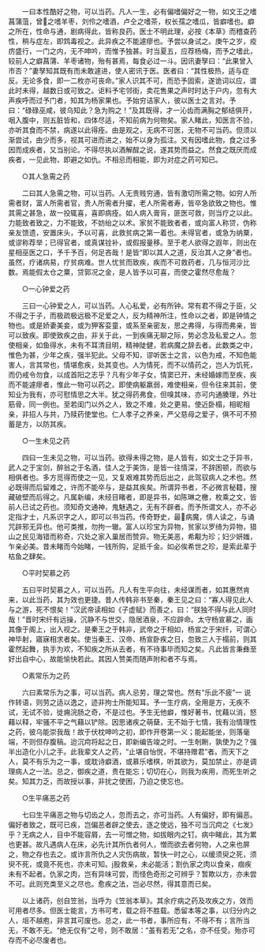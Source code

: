 <!-- { "loadSidebar": true } -->
　　一曰本性酷好之物，可以当药。凡人一生，必有偏嗜偏好之一物，如文王之嗜菖蒲菹，曾之嗜羊枣，刘伶之嗜酒，卢仝之嗜茶，权长孺之嗜瓜，皆癖嗜也。癖之所在，性命与通，剧病得此，皆称良药。医士不明此理，必按《本草》而稽查药性，稍与症左，即鸩毒视之。此异疾之不能遽瘳也。予尝以身试之。庚午之岁，疫疠盛行，一门之内，无不呻吟，而惟予独甚。时当夏五，应荐杨梅，而予之嗜此，较前人之癖菖蒲、羊枣诸物，殆有甚焉，每食必过一斗。因讯妻孥曰：“此果曾入市否？”妻孥知其既有而未敢遽进，使人密讯于医。医者曰：“其性极热，适与症反。无论多食，即一二枚亦可丧命。”家人识其不可，而恐予固索，遂诡词以应，谓此时未得，越数日或可致之。讵料予宅邻街，卖花售果之声时时达于户内，忽有大声疾呼而过予门者，知其为杨家果也。予始穷诘家人，彼以医士之言对。予曰：“碌碌巫咸，彼乌知此？急为购之！”及其既得，才一沁齿而满胸之郁结俱开，咽入腹中，则五脏皆和，四体尽适，不知前病为何物矣。家人睹此，知医言不验，亦听其食而不禁，病遂以此得痊。由是观之，无病不可医，无物不可当药。但须以渐尝试，由少而多，视其可进而进之，始不以身为孤注。又有因嗜此物，食之过多因而成疾者，又当别论。不得尽执以酒解酲之说，遂其势而益之。然食之既厌而成疾者，一见此物，即避之如仇。不相忌而相能，即为对症之药可知已。

　　○其人急需之药

　　二曰其人急需之物，可以当药。人无贵贱穷通，皆有激切所需之物。如穷人所需者财，富人所需者官，贵人所需者升擢，老人所需者寿，皆卒急欲致之物也。惟其需之甚急，故一投辄喜，喜即病痊。如人病入膏肓，匪医可救，则当疗之以此。力能致者致之，力不能致，不妨绐之以术。家贫不能致者者，或向富人称贷，伪称亲友馈遗，安置床头，予以可喜，此救贫病之第一着也。未得官者，或急为纳粟，或谬称荐举；已得官者，或真谋铨补，或假报量移。至于老人欲得之遐年，则出在星相巫医之口，予千予百，何足吝哉！是皆“即以其人之道，反治其人之身”者也。虽然，疗诸病易，疗贫病难。世人忧贫而致疾，疾而不可救药者，几与恒河沙比数。焉能假太仓之粟，贷郭况之金，是人皆予以可喜，而使之霍然尽愈哉？

　　○一心钟爱之药

　　三曰一心钟爱之人，可以当药。人心私爱，必有所钟。常有君不得之于臣，父不得之于子，而极疏极远极不足爱之人，反为精神所注，性命以之者，即是钟情之物也。或是娇妻美妾，或为狎客娈童，或系至亲密友，思之弗得，与得而弗亲，皆可以致疾。即使致疾之由，非关于此，一到疾痛无聊之际，势必念及私爱之人。忽使相亲，如鱼得水，未有不耳清目明，精神陡健，若病魔之辞去者。此数类之中，惟色为甚，少年之疾，强半犯此。父母不知，谬听医士之言，以色为戒，不知色能害人，言其常也，情堪愈疾，处其变也。人为情死，而不以情药之，岂人为饥死，而仍戒令勿食，以成首阳之志乎？凡有少年子女，情窦已开，未经婚嫁而至疾，疾而不能遽瘳者，惟此一物可以药之。即使病躯羸弱，难使相亲，但令往来其前，使知业为我有，亦可慰情思之大半。犹之得药弗食，但嗅其味，亦可内通腠理，外壮筋骨，同一例也。至若闺门以外之人，致之不难，处之更易。使近卧榻，相昵相亲，非招人与共，乃赎药使堂也。仁人孝子之养亲，严父慈母之爱子，俱不可不预蓄是方，以防其疾。

　　○一生未见之药

　　四曰一生未见之物，可以当药。欲得未得之物，是人皆有，如文士之于异书，武人之于宝剑，醉翁之于名酒，佳人之于美饰，是皆一往情深，不辞困顿，而欲与相俱者也。多方觅得而使之一见，又复艰难其势而后出之，此驾驭病人之术也。然必既得而后留难之，许而不能卒与，是益其疾矣。所谓异书者，不必微言秘籍，搜藏破壁而后得之。凡属新编，未经目睹者，即是异书，如陈琳之檄，枚乘之文，皆前人已试之药也。须知奇文通神，鬼魅遇之，无有不辟者。而予所谓文人，亦不必定指才士，凡系识字之人，即可以书当药。传奇野史，最病魔，倩人读之，与诵咒辟邪无异也。他可类推，勿拘一辙。富人以珍宝为异物，贫家以罗绮为异物，猎山之民见海错而称奇，穴处之家入巢居而赞异。物无美恶，希觏为珍；妇少妍媸，乍亲必美。昔未睹而今始睹，一钱所购，足抵千金。如必俟希世之珍，是索此辈于枯鱼之肆矣。

　　○平时契慕之药

　　五曰平时契慕之人，可以当药。凡人有生平向往，未经谋而者，如其惠然肯来，以此当药，其为效也更捷。昔人传韩非书至秦，秦王见之曰：“寡人得见此人与之游，死不恨矣！”汉武帝读相如《子虚赋》而善之，曰：“朕独不得与此人同时哉！”晋时宋纤有远操，沉静不与世交，隐居酒泉，不应辟命。太守杨宣慕之，画其像于阁上，出入视之。是秦王之于韩非，武帝之于相如，杨宣之于宋纤，可谓心神毕射，寤寐相求者矣。使当秦王、汉帝、杨宣卧疾之日，忽致三人于榻前，则其霍然起舞，执手为欢，不知疾之所从去者，有不待事毕而知之矣。凡此皆言秉彝至好出自中心，故能愉快若此。其因人赞美而随声附和者不与焉。

　　○素常乐为之药

　　六曰素常乐为之事，可以当药。病人忌劳，理之常也。然有“乐此不疲”一 说作转语，则劳之适以逸之，迹非拘士所能知耳。予一生疗病，全用是方，无疾不试，无试不验，徙痈浣肠之奇，不是过也。予生无他癖，惟好著书，忧藉以消，怒藉以释，牢骚不平之气藉以铲除。因思诸疾之萌蘖，无不始于七情，我有治情理性之药，彼乌能崇我哉！故于伏枕呻吟之初，即作开卷第一义；能起能坐，则落毫端，不则但存腹稿。迨沉疴将起之日，即新编告竣之时。一生剞劂，孰使为之？强半出造化小儿之手。此我辈文人之药，“止堪自怡悦，不堪持赠君”者。而天下之人，莫不有乐为之一事，或耽诗癖酒，或慕乐嗜棋，听其欲为，莫加禁止，亦是调理病人之一法。总之，御疾之道，贵在能忘；切切在心，则我为疾用，而死生听之矣。知其力乏，而故授以事，非扰之使困，乃迫之使忘也。

　　○生平痛恶之药

　　七曰生平痛恶之物与切齿之人，忽而去之，亦可当药。人有偏好，即有偏恶。偏好者致之，既可已疾，岂偏恶者辟之使去，逐之使远，独不可当沉疴之《七发》乎？无病之人，目中不能容屑，去一可憎之物，如拔眼内之钉。病中睹此，其为累也更甚。故凡遇病人在床，必先计其所仇者何人，憎而欲去者何物，人之来也屏之，物之存也去之。或诈言所仇之人灾伤病故，暂快一时之心，以缓须臾之死，须臾不死，或竟不死也，亦未可知。股救亲，未必能活；割仇家之肉以食亲，痼疾未有不起者。仇家之肉，岂有异味可尝，而怪色奇形之可辨乎？暂欺以方，亦未尝不可。此则充类至义之尽也。愈疾之法，岂必尽然，得其意而已矣。

　　以上诸药，创自笠翁，当呼为《笠翁本草》。其余疗病之药及攻疾之方，效而可用者尽多。但医士能言，方书可考，载之将不胜载。悉留本等之事，以归分内之人，俎不越庖，非言其可废也。总之，此一书者，事所应有，不得不有；言所当无，不敢不无。“绝无仅有”之号，则不敢居：“虽有若无”之名，亦不任受。殆亦可存而不必尽废者也。
